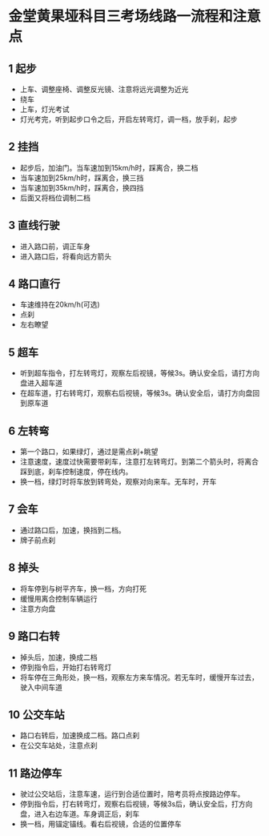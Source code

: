 # 金堂黄果垭科目三考场线路一流程和注意点

## 1 起步

- 上车、调整座椅、调整反光镜、注意将远光调整为近光
- 绕车
- 上车，灯光考试
- 灯光考完，听到起步口令之后，开启左转弯灯，调一档，放手刹，起步
## 2  挂挡
- 起步后，加油门。当车速加到15km/h时，踩离合，换二档
- 当车速加到25km/h时，踩离合，换三挡
- 当车速加到35km/h时，踩离合，换四挡
- 后面又将档位调制二档
## 3 直线行驶
- 进入路口前，调正车身
- 进入路口后，将看向远方箭头
## 4 路口直行
- 车速维持在20km/h(可选)
- 点刹
- 左右瞭望
## 5 超车
- 听到超车指令，打左转弯灯，观察左后视镜，等候3s。确认安全后，请打方向盘进入超车道
- 在超车道，打右转弯灯，观察右后视镜，等候3s。确认安全后，请打方向盘回到原车道
## 6 左转弯
- 第一个路口，如果绿灯，通过是需点刹+眺望
- 注意速度，速度过快需要带刹车，注意打左转弯灯。到第二个箭头时，将离合踩到底，刹车控制速度，停在线内。
- 换一档，绿灯时将车放到转弯处，观察对向来车。无车时，开车
## 7 会车
- 通过路口后，加速，换挡到二档。
- 牌子前点刹
## 8 掉头
- 将车停到与树平齐车，换一档，方向打死
- 缓慢用离合控制车辆运行
- 注意方向盘
## 9 路口右转
- 掉头后，加速，换成二档
- 停到指令后，开始打右转弯灯
- 将车停在三角形处，换一档，观察左方来车情况。若无车时，缓慢开车过去，驶入中间车道
## 10 公交车站
- 路口右转后，加速换成二档。路口点刹
- 在公交车站处，注意点刹
## 11 路边停车
- 驶过公交站后，注意车速，运行到合适位置时，陪考员将点按路边停车。
- 停到指令后，打右转弯灯，观察右后视镜，等候3s后，确认安全后，打方向盘，进入右边车道。车身调正后，刹车
- 换一档，用锚定锚线。看右后视镜，合适的位置停车